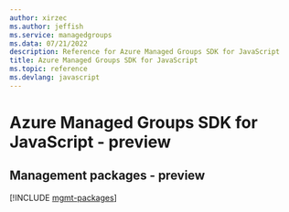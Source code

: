 ```yaml
---
author: xirzec
ms.author: jeffish
ms.service: managedgroups
ms.data: 07/21/2022
description: Reference for Azure Managed Groups SDK for JavaScript
title: Azure Managed Groups SDK for JavaScript
ms.topic: reference
ms.devlang: javascript
---
```

# Azure Managed Groups SDK for JavaScript - preview

## Management packages - preview
[!INCLUDE [mgmt-packages](managed-groups-mgmt-index.md)]